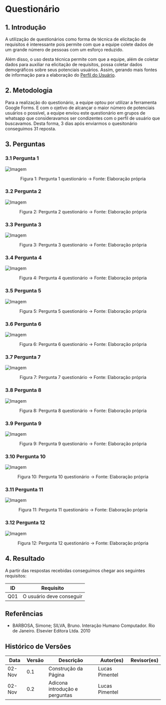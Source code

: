 # Questionário

## 1. Introdução

A utilização de questionários como forma de técnica de elicitação de requisitos é interessante pois permite com que a equipe colete dados de um grande número de pessoas com um esforço reduzido. 

Além disso, o uso desta técnica permite com que a equipe, além de coletar dados para auxiliar na elicitação de requisitos, possa coletar dados demográficos sobre seus potenciais usuários. Assim, gerando mais fontes de informação para a elaboração do [Perfil do Usuário](Base/personas-perfilUsuario.md).

## 2. Metodologia

Para a realização do questionário, a equipe optou por utilizar a ferramenta Google Forms. E com o ojetivo de alcançar o maior número de potenciais usuários o possível, a equipe enviou este questionário em grupos de whatsapp que consideravamos ser condizentes com o perfil de usuário que buscavamos. Desta forma, 3 dias após enviarmos o quesitonário conseguimos 31 reposta.

## 3. Perguntas

### 3.1 Pergunta 1

![Imagem](../assets/questinario/e-rifas_Pergunta1.png)

<center>

Figura 1: Pergunta 1 questionário   -> Fonte: Elaboração própria

</center>

### 3.2 Pergunta 2

![Imagem](../assets/questinario/e-rifas_Pergunta2.png)

<center>

Figura 2: Pergunta 2 questionário   -> Fonte: Elaboração própria

</center>

### 3.3 Pergunta 3

![Imagem](../assets/questinario/e-rifas_Pergunta3.png)

<center>

Figura 3: Pergunta 3 questionário   -> Fonte: Elaboração própria

</center>

### 3.4 Pergunta 4

![Imagem](../assets/questinario/e-rifas_Pergunta4.png)

<center>

Figura 4: Pergunta 4 questionário   -> Fonte: Elaboração própria

</center>

### 3.5 Pergunta 5

![Imagem](../assets/questinario/e-rifas_Pergunta5.png)

<center>

Figura 5: Pergunta 5 questionário   -> Fonte: Elaboração própria

</center>

### 3.6 Pergunta 6

![Imagem](../assets/questinario/e-rifas_Pergunta6.png)

<center>

Figura 6: Pergunta 6 questionário   -> Fonte: Elaboração própria

</center>

### 3.7 Pergunta 7

![Imagem](../assets/questinario/e-rifas_Pergunta7.png)

<center>

Figura 7: Pergunta 7 questionário   -> Fonte: Elaboração própria

</center>

### 3.8 Pergunta 8

![Imagem](../assets/questinario/e-rifas_Pergunta8.png)

<center>

Figura 8: Pergunta 8 questionário   -> Fonte: Elaboração própria

</center>

### 3.9 Pergunta 9

![Imagem](../assets/questinario/e-rifas_Pergunta9.png)

<center>

Figura 9: Pergunta 9 questionário   -> Fonte: Elaboração própria

</center>

### 3.10 Pergunta 10

![Imagem](../assets/questinario/e-rifas_Pergunta10.png)

<center>

Figura 10: Pergunta 10 questionário   -> Fonte: Elaboração própria

</center>

### 3.11 Pergunta 11

![Imagem](../assets/questinario/e-rifas_Pergunta11.png)

<center>

Figura 11: Pergunta 11 questionário   -> Fonte: Elaboração própria

</center>

### 3.12 Pergunta 12

![Imagem](../assets/questinario/e-rifas_Pergunta12.png)

<center>

Figura 12: Pergunta 12 questionário   -> Fonte: Elaboração própria

</center>

## 4. Resultado

A partir das respostas recebidas conseguimos chegar aos seguintes requisitos:

| ID  | Requisito                                                                               | 
| --- | --------------------------------------------------------------------------------------- | 
| Q01 | O usuário deve conseguir                       | 

## Referências

- BARBOSA, Simone; SILVA, Bruno. Interação Humano Computador. Rio de Janeiro. Elsevier Editora Ltda. 2010

## Histórico de Versões

| Data   | Versão | Descrição            | Autor(es)       | Revisor(es)|
|--------|--------|----------------------|-----------------|-------------|
| 02-Nov | 0.1    | Construção da Página | Lucas Pimentel |  |
| 02-Nov | 0.2    | Adicona introdução e perguntas | Lucas Pimentel |  |